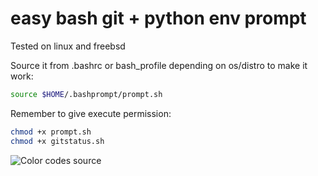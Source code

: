 # easy bash git + python env prompt

Tested on linux and freebsd  

Source it from .bashrc or bash_profile depending on os/distro to make it work:
```sh
source $HOME/.bashprompt/prompt.sh
```

Remember to give execute permission:
```sh
chmod +x prompt.sh
chmod +x gitstatus.sh
```

![Color codes source](https://misc.flogisoft.com/bash/tip_colors_and_formatting)
